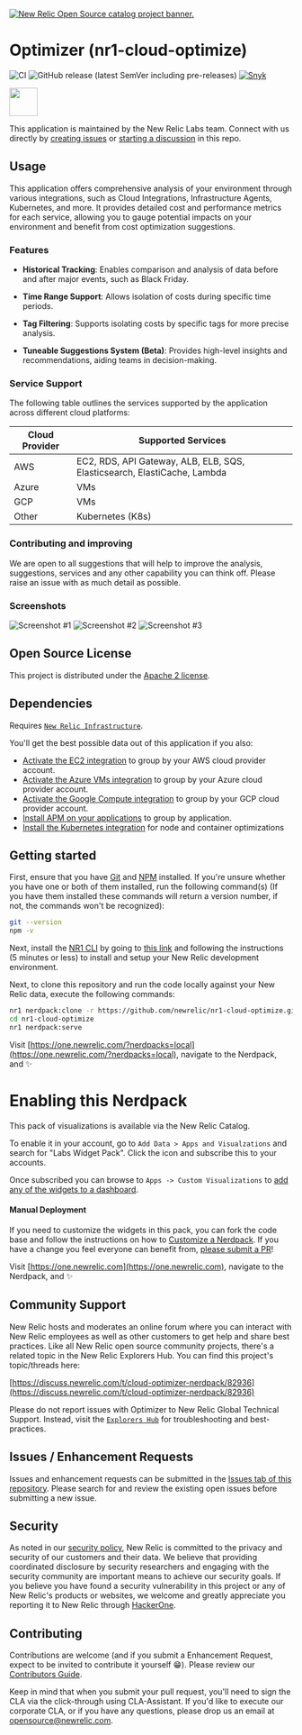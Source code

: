 <a href="https://opensource.newrelic.com/oss-category/#new-relic-one-catalog-project"><picture><source media="(prefers-color-scheme: dark)" srcset="https://github.com/newrelic/opensource-website/raw/main/src/images/categories/dark/New_Relic_One_Catalog_Project.png"><source media="(prefers-color-scheme: light)" srcset="https://github.com/newrelic/opensource-website/raw/main/src/images/categories/New_Relic_One_Catalog_Project.png"><img alt="New Relic Open Source catalog project banner." src="https://github.com/newrelic/opensource-website/raw/main/src/images/categories/New_Relic_One_Catalog_Project.png"></picture></a>

# Optimizer (nr1-cloud-optimize)

![CI](https://github.com/newrelic/nr1-cloud-optimize/workflows/CI/badge.svg) ![GitHub release (latest SemVer including pre-releases)](https://img.shields.io/github/v/release/newrelic/nr1-cloud-optimize?include_prereleases&sort=semver) [![Snyk](https://snyk.io/test/github/newrelic/nr1-cloud-optimize/badge.svg)](https://snyk.io/test/github/newrelic/nr1-cloud-optimize)

<a href="https://github.com/newrelic?q=nrlabs-viz&amp;type=all&amp;language=&amp;sort="><img src="https://user-images.githubusercontent.com/1786630/214122263-7a5795f6-f4e3-4aa0-b3f5-2f27aff16098.png" height=50 /></a>

This application is maintained by the New Relic Labs team. Connect with us directly by [creating issues](../../issues) or [starting a discussion](../../discussions) in this repo.

## Usage

This application offers comprehensive analysis of your environment through various integrations, such as Cloud Integrations, Infrastructure Agents, Kubernetes, and more. It provides detailed cost and performance metrics for each service, allowing you to gauge potential impacts on your environment and benefit from cost optimization suggestions.

### Features

- **Historical Tracking**: Enables comparison and analysis of data before and after major events, such as Black Friday.
  
- **Time Range Support**: Allows isolation of costs during specific time periods.

- **Tag Filtering**: Supports isolating costs by specific tags for more precise analysis.

- **Tuneable Suggestions System (Beta)**: Provides high-level insights and recommendations, aiding teams in decision-making.

### Service Support

The following table outlines the services supported by the application across different cloud platforms:

| Cloud Provider | Supported Services         |
| -------------- | -------------------------- |
| AWS            | EC2, RDS, API Gateway, ALB, ELB, SQS, Elasticsearch, ElastiCache, Lambda |
| Azure          | VMs                        |
| GCP            | VMs                        |
| Other          | Kubernetes (K8s)           |


### Contributing and improving
We are open to all suggestions that will help to improve the analysis, suggestions, services and any other capability you can think off. Please raise an issue with as much detail as possible.

### Screenshots

![Screenshot #1](catalog/screenshots/nr1-cloud-optimize-1.png)
![Screenshot #2](catalog/screenshots/nr1-cloud-optimize-2.png)
![Screenshot #3](catalog/screenshots/nr1-cloud-optimize-3.png)


## Open Source License

This project is distributed under the [Apache 2 license](blob/main/LICENSE).

## Dependencies

Requires [`New Relic Infrastructure`](https://newrelic.com/products/infrastructure).

You'll get the best possible data out of this application if you also:

- [Activate the EC2 integration](https://docs.newrelic.com/docs/integrations/amazon-integrations/get-started/connect-aws-infrastructure) to group by your AWS cloud provider account.
- [Activate the Azure VMs integration](https://docs.newrelic.com/docs/integrations/microsoft-azure-integrations/azure-integrations-list/azure-vms-monitoring-integration) to group by your Azure cloud provider account.
- [Activate the Google Compute integration](https://docs.newrelic.com/docs/integrations/google-cloud-platform-integrations/gcp-integrations-list/google-compute-engine-monitoring-integration) to group by your GCP cloud provider account.
- [Install APM on your applications](https://docs.newrelic.com/docs/agents/manage-apm-agents/installation/install-agent#apm-install) to group by application.
- [Install the Kubernetes integration](https://docs.newrelic.com/docs/kubernetes-pixie/kubernetes-integration/installation/kubernetes-integration-install-configure/) for node and container optimizations


## Getting started

First, ensure that you have [Git](https://git-scm.com/book/en/v2/Getting-Started-Installing-Git) and [NPM](https://www.npmjs.com/get-npm) installed. If you're unsure whether you have one or both of them installed, run the following command(s) (If you have them installed these commands will return a version number, if not, the commands won't be recognized):

```bash
git --version
npm -v
```

Next, install the [NR1 CLI](https://one.newrelic.com/launcher/developer-center.launcher) by going to [this link](https://one.newrelic.com/launcher/developer-center.launcher) and following the instructions (5 minutes or less) to install and setup your New Relic development environment.

Next, to clone this repository and run the code locally against your New Relic data, execute the following commands:

```bash
nr1 nerdpack:clone -r https://github.com/newrelic/nr1-cloud-optimize.git
cd nr1-cloud-optimize
nr1 nerdpack:serve
```

Visit [https://one.newrelic.com/?nerdpacks=local](https://one.newrelic.com/?nerdpacks=local), navigate to the Nerdpack, and :sparkles:

# Enabling this Nerdpack <a id="enable"></a>

This pack of visualizations is available via the New Relic Catalog. 

To enable it in your account, go to `Add Data > Apps and Visualzations` and search for "Labs Widget Pack". Click the icon and subscribe this to your accounts.

Once subscribed you can browse to `Apps -> Custom Visualizations` to [add any of the widgets to a dashboard](https://docs.newrelic.com/docs/query-your-data/explore-query-data/dashboards/add-custom-visualizations-your-dashboards/).

#### Manual Deployment
If you need to customize the widgets in this pack, you can fork the code base and follow the instructions on how to [Customize a Nerdpack](https://developer.newrelic.com/build-apps/customize-nerdpack). If you have a change you feel everyone can benefit from, [please submit a PR](#contrib)!

Visit [https://one.newrelic.com](https://one.newrelic.com), navigate to the Nerdpack, and :sparkles:

## Community Support

New Relic hosts and moderates an online forum where you can interact with New Relic employees as well as other customers to get help and share best practices. Like all New Relic open source community projects, there's a related topic in the New Relic Explorers Hub. You can find this project's topic/threads here:

[https://discuss.newrelic.com/t/cloud-optimizer-nerdpack/82936](https://discuss.newrelic.com/t/cloud-optimizer-nerdpack/82936)

Please do not report issues with Optimizer to New Relic Global Technical Support. Instead, visit the [`Explorers Hub`](https://discuss.newrelic.com/c/build-on-new-relic) for troubleshooting and best-practices.

## Issues / Enhancement Requests

Issues and enhancement requests can be submitted in the [Issues tab of this repository](https://github.com/newrelic/nr1-cloud-optimize/issues). Please search for and review the existing open issues before submitting a new issue.

## Security

As noted in our [security policy](https://github.com/newrelic/nr1-cloud-optimize/security/policy), New Relic is committed to the privacy and security of our customers and their data. We believe that providing coordinated disclosure by security researchers and engaging with the security community are important means to achieve our security goals.
If you believe you have found a security vulnerability in this project or any of New Relic's products or websites, we welcome and greatly appreciate you reporting it to New Relic through [HackerOne](https://hackerone.com/newrelic).

## Contributing

Contributions are welcome (and if you submit a Enhancement Request, expect to be invited to contribute it yourself :grin:). Please review our [Contributors Guide](./CONTRIBUTING.md).

Keep in mind that when you submit your pull request, you'll need to sign the CLA via the click-through using CLA-Assistant. If you'd like to execute our corporate CLA, or if you have any questions, please drop us an email at opensource@newrelic.com.
